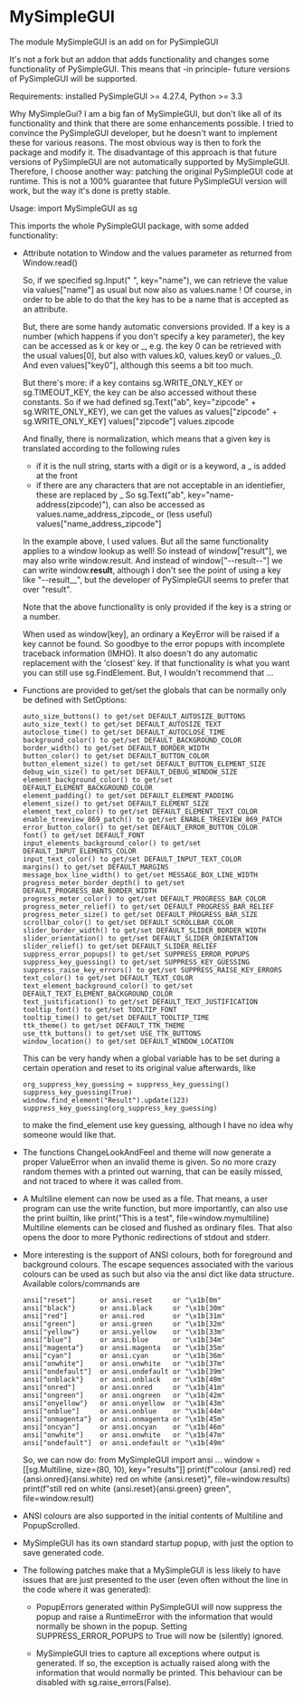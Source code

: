 # MySimpleGUI
The  module MySimpleGUI is an add on for PySimpleGUI

It's not a fork but an addon that adds functionality and changes some functionality of PySimpleGUI.
This means that -in principle- future versions of PySimpleGUI will be supported.

Requirements: installed PySimpleGUI >= 4.27.4, Python >= 3.3

Why MySimpleGui?
I am a big fan of MySimpleGUI, but don't like all of its functionality and think that there are
some enhancements possible. I tried to convince the PySimpleGUI developer, but he doesn't want to
implement these for various reasons. The most obvious way is then to fork the package and modify
it. The disadvantage of this approach is that future versions of PySimpleGUI are not automatically
supported by MySimpleGUI.
Therefore, I choose another way: patching the original PySimpleGUI code at runtime. This is not a 100%
guarantee that future PySimpleGUI version will work, but the way it's done is pretty stable.

Usage: import MySimpleGUI as sg

This imports the whole PySimpleGUI package, with some added functionality:

-   Attribute notation to Window and the values parameter as returned from Window.read()

    So, if we specified sg.Input("      ", key="name"),
    we can retrieve the value via values["name"] as usual but now also as values.name !
    Of course, in order to be able to do that the key has to be a name that is accepted as an attribute.

    But, there are some handy automatic conversions provided. If a key is a number (which happens if
    you don't specify a key parameter), the key can be accessed as k<number> or key<number> or _<number>, e.g.
    the key 0 can be retrieved with the usual values[0], but also with values.k0, values.key0 or values._0.
    And even values["key0"], although this seems a bit too much.

    But there's more: if a key contains sg.WRITE_ONLY_KEY or sg.TIMEOUT_KEY, the key can be also accessed without
    these constants. So if we had defined sg.Text("ab", key="zipcode" + sg.WRITE_ONLY_KEY),
    we can get the values as
        values["zipcode" + sg.WRITE_ONLY_KEY]
        values["zipcode"]
        values.zipcode

    And finally, there is normalization, which means that a given key is translated according to the following rules
    - if it is the null string, starts with a digit or is a keyword, a _ is added at the front
    - if there are any characters that are not acceptable in an identiefier, these are replaced by _
    So sg.Text("ab", key="name-address(zipcode)"),
    can also be accessed as values.name_address_zipcode_ or (less useful) values["name_address_zipcode"]

    In the example above, I used values. But all the same functionality applies to a window lookup as well!
    So instead of window["result"], we may also write window.result. And instead of window["--result--"] we can write
    window.__result__, although I don't see the point of using a key like "--result__", but the developer of
    PySimpleGUI seems to prefer that over "result".

    Note that the above functionality is only provided if the key is a string or a number.

    When used as window[key], an ordinary a KeyError will be raised if a key cannot be found.
    So goodbye to the error popups with incomplete traceback information (IMHO).
    It also doesn't do any automatic replacement with the 'closest' key. If that functionality is what you want you
    can still use sg.FindElement. But, I wouldn't recommend that ...

-   Functions are provided to get/set the globals that can be normally only be defined with SetOptions:

        auto_size_buttons() to get/set DEFAULT_AUTOSIZE_BUTTONS
        auto_size_text() to get/set DEFAULT_AUTOSIZE_TEXT
        autoclose_time() to get/set DEFAULT_AUTOCLOSE_TIME
        background_color() to get/set DEFAULT_BACKGROUND_COLOR
        border_width() to get/set DEFAULT_BORDER_WIDTH
        button_color() to get/set DEFAULT_BUTTON_COLOR
        button_element_size() to get/set DEFAULT_BUTTON_ELEMENT_SIZE
        debug_win_size() to get/set DEFAULT_DEBUG_WINDOW_SIZE
        element_background_color() to get/set DEFAULT_ELEMENT_BACKGROUND_COLOR
        element_padding() to get/set DEFAULT_ELEMENT_PADDING
        element_size() to get/set DEFAULT_ELEMENT_SIZE
        element_text_color() to get/set DEFAULT_ELEMENT_TEXT_COLOR
        enable_treeview_869_patch() to get/set ENABLE_TREEVIEW_869_PATCH
        error_button_color() to get/set DEFAULT_ERROR_BUTTON_COLOR
        font() to get/set DEFAULT_FONT
        input_elements_background_color() to get/set DEFAULT_INPUT_ELEMENTS_COLOR
        input_text_color() to get/set DEFAULT_INPUT_TEXT_COLOR
        margins() to get/set DEFAULT_MARGINS
        message_box_line_width() to get/set MESSAGE_BOX_LINE_WIDTH
        progress_meter_border_depth() to get/set DEFAULT_PROGRESS_BAR_BORDER_WIDTH
        progress_meter_color() to get/set DEFAULT_PROGRESS_BAR_COLOR
        progress_meter_relief() to get/set DEFAULT_PROGRESS_BAR_RELIEF
        progress_meter_size() to get/set DEFAULT_PROGRESS_BAR_SIZE
        scrollbar_color() to get/set DEFAULT_SCROLLBAR_COLOR
        slider_border_width() to get/set DEFAULT_SLIDER_BORDER_WIDTH
        slider_orientation() to get/set DEFAULT_SLIDER_ORIENTATION
        slider_relief() to get/set DEFAULT_SLIDER_RELIEF
        suppress_error_popups() to get/set SUPPRESS_ERROR_POPUPS
        suppress_key_guessing() to get/set SUPPRESS_KEY_GUESSING
        suppress_raise_key_errors() to get/set SUPPRESS_RAISE_KEY_ERRORS
        text_color() to get/set DEFAULT_TEXT_COLOR
        text_element_background_color() to get/set DEFAULT_TEXT_ELEMENT_BACKGROUND_COLOR
        text_justification() to get/set DEFAULT_TEXT_JUSTIFICATION
        tooltip_font() to get/set TOOLTIP_FONT
        tooltip_time() to get/set DEFAULT_TOOLTIP_TIME
        ttk_theme() to get/set DEFAULT_TTK_THEME
        use_ttk_buttons() to get/set USE_TTK_BUTTONS
        window_location() to get/set DEFAULT_WINDOW_LOCATION

    This can be very handy when a global variable has to be set during a certain operation and reset to
    its original value afterwards, like
    
        org_suppress_key_guessing = suppress_key_guessing()
        suppress_key_guessing(True)
        window.find_element("Result").update(123)
        suppress_key_guessing(org_suppress_key_guessing)
        
    to make the find_element use key guessing, although I have no idea why someone would like that.

-   The functions ChangeLookAndFeel and theme will now generate a proper ValueError when an invalid theme is given.
    So no more crazy random themes with a printed out warning, that can be easily missed, and not traced to
    where it was called from.

-   A Multiline element can now be used as a file.
    That means, a user program can use the write function, but more importantly, can also use the print builtin, like
    print("This is a test", file=window.mymultiline)
    Multiline elements can be closed and flushed as ordinary files.
    That also opens the door to more Pythonic redirections of stdout and stderr.

-   More interesting is the support of ANSI colours, both for foreground and background colours.
    The escape sequences associated with the various colours can be used as such but also via the ansi dict like
    data structure. Available colors/commands are
    
    ```
    ansi["reset"]      or ansi.reset     or "\x1b[0m"
    ansi["black"}      or ansi.black     or "\x1b[30m"
    ansi["red"]        or ansi.red       or "\x1b[31m"
    ansi["green"]      or ansi.green     or "\x1b[32m"
    ansi["yellow"}     or ansi.yellow    or "\x1b[33m"
    ansi["blue"]       or ansi.blue      or "\x1b[34m"
    ansi["magenta"}    or ansi.magenta   or "\x1b[35m"
    ansi["cyan"]       or ansi.cyan      or "\x1b[36m"
    ansi["onwhite"]    or ansi.onwhite   or "\x1b[37m"
    ansi["ondefault"]  or ansi.ondefault or "\x1b[39m"
    ansi["onblack"}    or ansi.onblack   or "\x1b[40m"
    ansi["onred"]      or ansi.onred     or "\x1b[41m"
    ansi["ongreen"]    or ansi.ongreen   or "\x1b[42m"
    ansi["onyellow"}   or ansi.onyellow  or "\x1b[43m"
    ansi["onblue"]     or ansi.onblue    or "\x1b[44m"
    ansi["onmagenta"}  or ansi.onmagenta or "\x1b[45m"
    ansi["oncyan"]     or ansi.oncyan    or "\x1b[46m"
    ansi["onwhite"]    or ansi.onwhite   or "\x1b[47m"
    ansi["ondefault"]  or ansi.ondefault or "\x1b[49m"
    ```

    So, we can now do:
        from MySimpleGUI import ansi
        ...
        window = [[sg.Multiline, size=(80, 10), key="results"]]
        print(f"colour {ansi.red} red {ansi.onred}{ansi.white} red on white {ansi.reset}", file=window.results)
        print(f"still red on white {ansi.reset}{ansi.green} green", file=window.result)

-   ANSI colours are also supported in the initial contents of Multiline and PopupScrolled.

-   MySimpleGUI has its own standard startup popup, with just the option to save generated code.

-   The following patches make that a MySimpleGUI is less likely to have issues that
    are just presented to the user (even often without the line in the code where it was generated):

    *   PopupErrors generated within PySimpleGUI will now suppress the popup and raise a RuntimeError
        with the information that would normally be shown in the popup.
        Setting SUPPRESS_ERROR_POPUPS to True will now be (silently) ignored.

    *   MySimpleGUI tries to capture all exceptions where output is generated. If so, 
        the exception is actually raised along with the information that would normally be printed.
        This behaviour can be disabled with sg.raise_errors(False).
